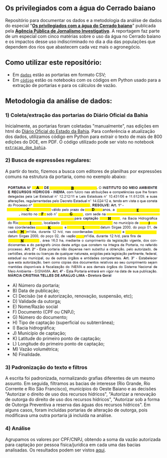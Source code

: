 ## Os privilegiados com a água do Cerrado baiano
Repositório para documentar os dados e a metodologia da análise de dados do especial "[**Os privilegiados com a água do Cerrado baiano**](https://apublica.org/2021/12/os-privilegiados-com-a-agua-do-cerrado-baiano/)" publicada pela [**Agência Pública de Jornalismo Investigativo**](https://apublica.org/). A reportagem faz parte de um especial com cinco matérias sobre o uso da água no Cerrado baiano e os impactos desse uso indiscriminado no dia a dia das populações que dependem dos rios que abastecem cada vez mais o agronegócio.

## Como utilizar este repositório:
* Em [`dados`](https://github.com/apublica/agua/tree/main/dados) estão as portarias em formato CSV;
* Em [`código`](https://github.com/apublica/agua/tree/main/c%C3%B3digo) estão os notebooks com os códigos em Python usado para a extração de portarias e para os cálculos de vazão.

## Metodologia da análise de dados:
### 1) Coleta/extração das portarias do Diário Oficial da Bahia
Inicialmente, as portarias foram coletadas "manualmente", nas edições em html do [Diário Oficial do Estado da Bahia](https://dool.egba.ba.gov.br/). Para conferência e atualização dos dados, utilizamos código em Python para extrair o texto de mais de 800 edições do DOE, em PDF. O código utilizado pode ser visto no notebook [`extracao_doe_bahia`](https://github.com/apublica/agua/blob/main/c%C3%B3digo/extracao_doe_bahia.ipynb).

### 2) Busca de expressões regulares:
A partir do texto, fizemos a busca com editores de planilhas por expressões comuns na estrutura da portaria, como no exemplo abaixo: 

![alt text](https://github.com/apublica/agua-oeste-baiano/blob/main/INEMA.png)

* A) Número da portaria;
* B) Data de publicação;
* C) Decisão (se é autorização, renovação, suspensão, etc);
* D) Validade da outorga;
* E) Nome/Razão social
* F) Documento (CPF ou CNPJ);
* G) Número do documento;
* H) Tipo de captação (superficial ou subterrânea);
* I) Bacia hidrográfica;
* J) Município de captação;
* K) Latitude do primeiro ponto de captação;
* L) Longitude do primeiro ponto de captação;
* M) Vazão volumétrica;
* N) Finalidade.


### 3) Padronização do texto e filtros
A escrita foi padronizada, normalizando grafias diferentes de um mesmo assunto. Em seguida, filtramos as bacias de interesse (Rio Grande, Rio Corrente e Rio São Francisco), municípios do Oeste Baiano e as decisões "Autorizar o direito de uso dos recursos hídricos", "Autorizar a renovação de outorga do direito de uso dos recursos hídricos", "Autorizar sob a forma de Outorga Preventiva a reserva das águas dos recursos hídricos". Em alguns casos, foram incluídas portarias de alteração de outorga, pois modificava uma outra portaria já incluída na análise.

### 4) Análise
Agrupamos os valores por CPF/CNPJ, obtendo a soma da vazão autorizada para captação por pessoa física/jurídica em cada uma das bacias analisadas. Os resultados podem ser vistos [aqui](https://github.com/apublica/agua/blob/main/dados/dados_limpos.csv).
